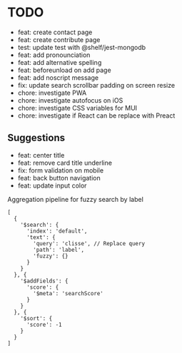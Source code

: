 # TODO

- feat: create contact page
- feat: create contribute page
- test: update test with @shelf/jest-mongodb
- feat: add pronounciation
- feat: add alternative spelling
- feat: beforeunload on add page
- feat: add noscript message
- fix: update search scrollbar padding on screen resize
- chore: investigate PWA
- chore: investigate autofocus on iOS
- chore: investigate CSS variables for MUI
- chore: investigate if React can be replace with Preact

## Suggestions

- feat: center title
- feat: remove card title underline
- fix: form validation on mobile
- feat: back button navigation
- feat: update input color

Aggregation pipeline for fuzzy search by label

```
[
  {
    '$search': {
      'index': 'default', 
      'text': {
        'query': 'clisse', // Replace query 
        'path': 'label', 
        'fuzzy': {}
      }
    }
  }, {
    '$addFields': {
      'score': {
        '$meta': 'searchScore'
      }
    }
  }, {
    '$sort': {
      'score': -1
    }
  }
]
```
